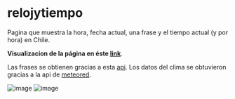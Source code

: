 # relojytiempo
Pagina que muestra la hora, fecha actual, una frase y el tiempo actual (y por hora) en Chile.

**Visualizacion de la página en éste [link](https://cr1stian111.github.io/relojytiempo/)**.

Las frases se obtienen gracias a esta [api](https://github.com/LuisJorgeLozano/FraseDelDia).
Los datos del clima se obtuvieron gracias a la api de [meteored](https://www.meteored.cl/).

![image](https://user-images.githubusercontent.com/97992147/173738331-d9355fce-862b-4409-85c4-9a1566bb2060.png)
![image](https://user-images.githubusercontent.com/97992147/173738365-3938ae3f-a8c6-44c3-84fc-8bc81628741a.png)

